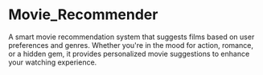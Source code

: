 # Movie_Recommender
A smart movie recommendation system that suggests films based on user preferences and genres. Whether you're in the mood for action, romance, or a hidden gem, it provides personalized movie suggestions to enhance your watching experience. 
